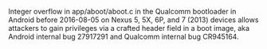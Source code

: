 Integer overflow in app/aboot/aboot.c in the Qualcomm bootloader in Android before 2016-08-05 on Nexus 5, 5X, 6P, and 7 (2013) devices allows attackers to gain privileges via a crafted header field in a boot image, aka Android internal bug 27917291 and Qualcomm internal bug CR945164.